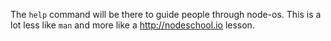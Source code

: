 The `help` command will be there to guide people through node-os.
This is a lot less like `man` and more like a http://nodeschool.io lesson.
